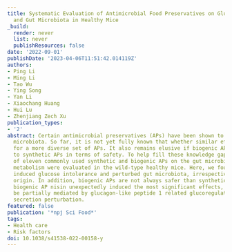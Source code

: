 ```yaml
---
title: Systematic Evaluation of Antimicrobial Food Preservatives on Glucose Metabolism
  and Gut Microbiota in Healthy Mice
_build:
  render: never
  list: never
  publishResources: false
date: '2022-09-01'
publishDate: '2023-04-06T11:51:42.014119Z'
authors:
- Ping Li
- Ming Li
- Tao Wu
- Ying Song
- Yan Li
- Xiaochang Huang
- Hui Lu
- Zhenjiang Zech Xu
publication_types:
- '2'
abstract: Certain antimicrobial preservatives (APs) have been shown to perturb gut
  microbiota. So far, it is not yet fully known that whether similar effects are observable
  for a more diverse set of APs. It also remains elusive if biogenic APs are superior
  to synthetic APs in terms of safety. To help fill these knowledge gaps, the effects
  of eleven commonly used synthetic and biogenic APs on the gut microbiota and glucose
  metabolism were evaluated in the wild-type healthy mice. Here, we found that APs
  induced glucose intolerance and perturbed gut microbiota, irrespective of their
  origin. In addition, biogenic APs are not always safer than synthetic ones. The
  biogenic AP nisin unexpectedly induced the most significant effects, which might
  be partially mediated by glucagon-like peptide 1 related glucoregulatory hormones
  secretion perturbation.
featured: false
publication: '*npj Sci Food*'
tags:
- Health care
- Risk factors
doi: 10.1038/s41538-022-00158-y
---
```


